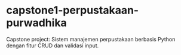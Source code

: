 # capstone1-perpustakaan-purwadhika
Capstone project: Sistem manajemen perpustakaan berbasis Python dengan fitur CRUD dan validasi input.
